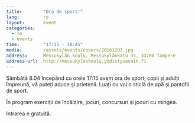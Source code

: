 ```yaml
---
title:        "Ora de sport!"
lang:         ro
layout:       event
categories:
  - ro
  - events
time:         "17:15 - 18:45"
media:        /assets/events/covers/20161203.jpg
address:      Messukylän koulu, Messukylänkatu 35, 33700 Tampere
address-url:  http://messukylankoulu.yhdistysavain.fi
---
```


Sâmbătă 8.04 începând cu orele 17:15 avem ora de sport, copii și adulți împreună, vă puteți aduce și prietenii. Luați cu voi o sticlă de apă și pantofii de sport.

În program exerciții de încălzire, jocuri, concursuri și jocuri cu mingea.

Intrarea e gratuită.